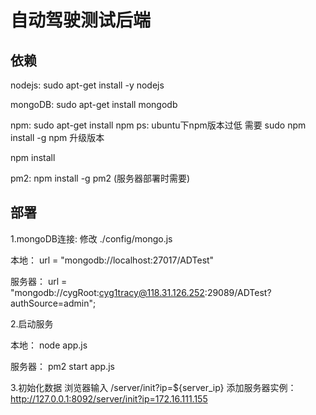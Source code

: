 # 自动驾驶测试后端

## 依赖

nodejs: sudo apt-get install -y nodejs

mongoDB: sudo apt-get install mongodb

npm: sudo apt-get install npm
ps: ubuntu下npm版本过低 需要 sudo npm install -g npm 升级版本

npm install

pm2: npm install -g pm2 (服务器部署时需要)

## 部署

1.mongoDB连接: 修改 ./config/mongo.js 

本地： url = "mongodb://localhost:27017/ADTest"

服务器： url = "mongodb://cygRoot:cyg1tracy@118.31.126.252:29089/ADTest?authSource=admin";

2.启动服务 

本地： node app.js

服务器： pm2 start app.js

3.初始化数据
浏览器输入 /server/init?ip=${server_ip}
添加服务器实例：http://127.0.0.1:8092/server/init?ip=172.16.111.155



